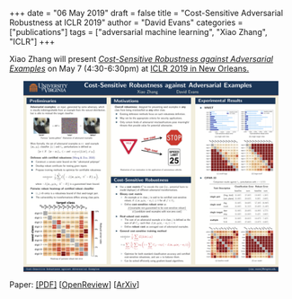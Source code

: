 +++
date = "06 May 2019"
draft = false
title = "Cost-Sensitive Adversarial Robustness at ICLR 2019"
author = "David Evans"
categories = ["publications"]
tags = ["adversarial machine learning", "Xiao Zhang", "ICLR"]
+++

Xiao Zhang will present [_Cost-Sensitive Robustness against Adversarial Examples_](https://openreview.net/forum?id=BygANhA9tQ&noteId=BJe7cKRWeN) on May 7 (4:30-6:30pm) at <a href="https://iclr.cc/Conferences/2019/">ICLR 2019 in New Orleans.

<center>
<a href="/docs/cost-sensitive-poster.pdf"><img src="/docs/cost-sensitive-poster-small.png" width="90%" align="center"></a>
</center>

Paper: [[PDF]](https://evademl.org/docs/cost-sensitive-robustness.pdf) [[OpenReview]((https://openreview.net/forum?id=BygANhA9tQ&noteId=BJe7cKRWeN))] [[ArXiv](https://arxiv.org/abs/1810.09225)]
